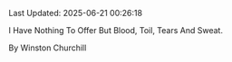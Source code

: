 Last Updated: 2025-06-21 00:26:18

I Have Nothing To Offer But Blood, Toil, Tears And Sweat.

By Winston Churchill